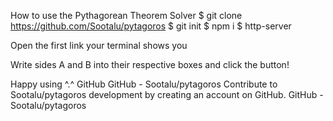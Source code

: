 How to use the Pythagorean Theorem Solver
$ git clone https://github.com/Sootalu/pytagoros
$ git init
$ npm i
$ http-server

Open the first link your terminal shows you

Write sides A and B into their respective boxes and click the button!

Happy using ^.^
GitHub
GitHub - Sootalu/pytagoros
Contribute to Sootalu/pytagoros development by creating an account on GitHub.
GitHub - Sootalu/pytagoros
